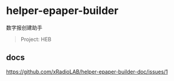 # helper-epaper-builder

数字报创建助手

> Project: HEB

## docs

https://github.com/xRadioLAB/helper-epaper-builder-doc/issues/1
